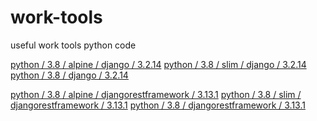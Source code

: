 # work-tools

useful work tools python code

[python / 3.8 / alpine / django / 3.2.14](Docker/python/../../Dockerfile/python/3.8/alpine/django/3.2.14/Dockerfile)
[python / 3.8 / slim / django / 3.2.14]()
[python / 3.8 / django / 3.2.14]()

[python / 3.8 / alpine / djangorestframework / 3.13.1]()
[python / 3.8 / slim / djangorestframework / 3.13.1]()
[python / 3.8 / djangorestframework / 3.13.1]()
